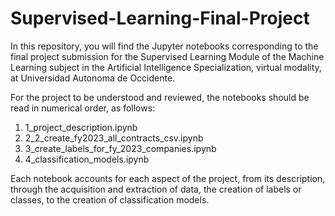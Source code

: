 # Supervised-Learning-Final-Project

In this repository, you will find the Jupyter notebooks corresponding to the final project submission for the Supervised Learning Module of the Machine Learning subject in the Artificial Intelligence Specialization, virtual modality, at Universidad Autonoma de Occidente.

For the project to be understood and reviewed, the notebooks should be read in numerical order, as follows:
1. 1_project_description.ipynb
2. 2_2_create_fy2023_all_contracts_csv.ipynb
3. 3_create_labels_for_fy_2023_companies.ipynb
4. 4_classification_models.ipynb

Each notebook accounts for each aspect of the project, from its description, through the acquisition and extraction of data, the creation of labels or classes, to the creation of classification models.

